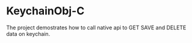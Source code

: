 # KeychainObj-C
The project demostrates how to call native api to GET SAVE and DELETE data on keychain.

